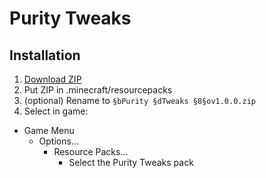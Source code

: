 # Purity Tweaks
## Installation
1. [Download ZIP](https://github.com/Epikest/purity-tweaks/archive/refs/heads/main.zip)
2. Put ZIP in .minecraft/resourcepacks
3. (optional) Rename to `§bPurity §dTweaks §8§ov1.0.0.zip`
4. Select in game:
  * Game Menu
    * Options...
      * Resource Packs...
        * Select the Purity Tweaks pack

